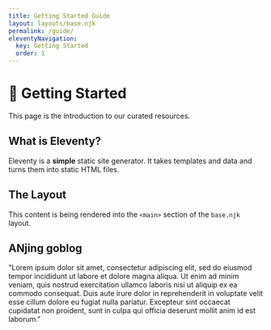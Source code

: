 ```yaml
---
title: Getting Started Guide
layout: layouts/base.njk
permalink: /guide/
eleventyNavigation:
  key: Getting Started
  order: 1
---
```


# 🚀 Getting Started

This page is the introduction to our curated resources.

## What is Eleventy?

Eleventy is a **simple** static site generator. It takes templates and data and turns them into static HTML files.

## The Layout

This content is being rendered into the `<main>` section of the `base.njk` layout.

## ANjing goblog

"Lorem ipsum dolor sit amet, consectetur adipiscing elit, sed do eiusmod tempor incididunt ut labore et dolore magna aliqua. Ut enim ad minim veniam, quis nostrud exercitation ullamco laboris nisi ut aliquip ex ea commodo consequat. Duis aute irure dolor in reprehenderit in voluptate velit esse cillum dolore eu fugiat nulla pariatur. Excepteur sint occaecat cupidatat non proident, sunt in culpa qui officia deserunt mollit anim id est laborum."